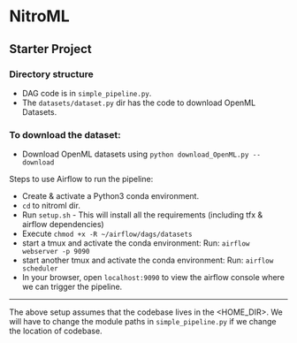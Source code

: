 # NitroML

## Starter Project

### Directory structure

- DAG code is in `simple_pipeline.py`.
- The `datasets/dataset.py` dir has the code to download OpenML Datasets.

### To download the dataset:
- Download OpenML datasets using `python download_OpenML.py --download`

Steps to use Airflow to run the pipeline:

- Create & activate a Python3 conda environment.
- `cd` to nitroml dir.
- Run `setup.sh` - This will install all the requirements (including tfx & airflow  dependencies)
- Execute `chmod +x -R ~/airflow/dags/datasets`
- start a tmux and activate the conda environment: Run: `airflow webserver -p 9090`
- start another tmux and activate the conda environment: Run: `airflow scheduler`
- In your browser, open `localhost:9090` to view the airflow console where we can trigger the pipeline.

*****
The above setup assumes that the codebase lives in the <HOME_DIR>. We will have to change the module paths in `simple_pipeline.py` if we change the location of codebase.